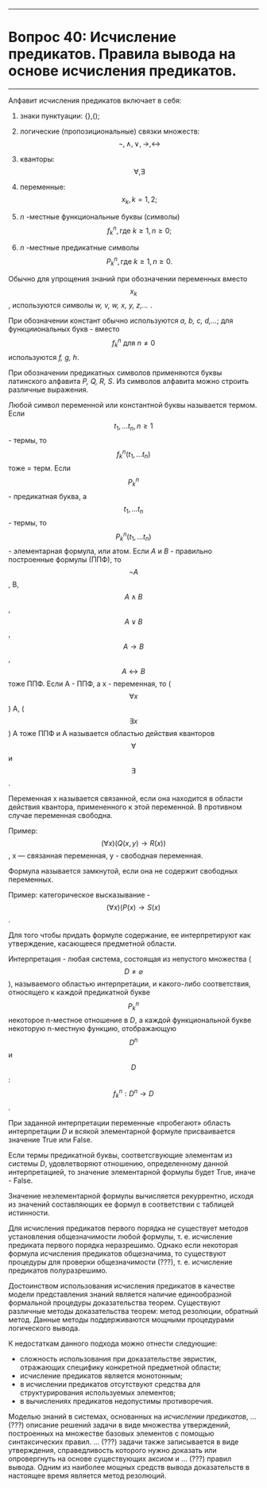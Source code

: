 ___
# Вопрос 40: Исчисление предикатов. Правила вывода на основе исчисления предикатов.
___

Алфавит исчисления предикатов включает в себя:
1. знаки пунктуации: {},();
2. логические (пропозициональные) связки множеств: $$ \lnot, \wedge, \vee, \to, \leftrightarrow $$

3. кванторы: $$ \forall, \exists $$

4. переменные: $$ x_k, k = 1,2; $$

5. *n* -местные функциональные буквы (символы) $$ f_k^n, \text{где} \: k \geq 1, n \geq 0; $$

6. *n* -местные предикатные символы $$ P_k^n, \text{где} \: k \geq 1, n \geq 0. $$

Обычно для упрощения знаний при обозначении переменных вместо $$x_ k$$, используются символы *w, v, w, х, у, z,...* .

При обозначении констант обычно используются *a, b, с, d,...*; для функцииoнaльныx букв - вместо $$f_k^n \: \text{для} \: n \neq 0$$
используются *f, g, h*.

При обозначении предикатных символов применяются буквы латинского алфавита *P, Q, R, S*. Из символов алфавита можно строить различные выражения. 

Любой символ переменной или константной буквы называется термом. Если $$ t_1,... t_n, n \geq 1 $$ - термы, то $$ f_k^n(t_1,... t_n) $$ тоже = терм. Если $$ P_k^n $$ - предикатная буква, а $$ t_1,... t_n $$ - термы, то $$ P_k^n(t_1,... t_n) $$ - элементарная
формула, или атом. Если *А* и *В* - правильно построенные формулы 
(ППФ), то $$ \lnot A $$, В, $$ A \wedge B $$, $$ A \vee B $$, $$ A \to B $$, $$ A \leftrightarrow B $$ тоже ППФ. Если А - ППФ, а х - переменная, то ($$ \forall x $$) А, ($$ \exists x $$) А тоже ППФ и А называется областью действия кванторов $$\forall$$ и $$\exists$$. 

Переменная х называется связанной, если она находится в области действия квантора, примененного к этой переменной. В противном случае переменная свободна. 

Пример: $$(\forall x)(Q(x, y) \to R(x))$$, х — связанная переменная, у - свободная переменная.

Формула называется замкнутой, если она не содержит свободных переменных. 

Пример: категорическое высказывание - $$(\forall x)(P(x) \to S(x)$$.

Для того чтобы придать формуле содержание, ее интерпретируют как утверждение, касающееся предметной области. 

Интерпретация - любая система, состоящая из непустого множества ($$ D \neq \varnothing $$), называемого областью интерпретации, и какого-либо соответствия, относящего к каждой предикатной букве $$ P_k^n $$ некоторое n-местное отношение в *D*, а каждой функциональной букве некоторую n-местную функцию, отображающую $$D^n$$ и $$D$$: $$f_k^n: D^n \to D$$.

При заданной интерпретации переменные «пробегают» область интерпретации *D* и всякой элементарной формуле присваивается значение True или False.

Если термы предикатной буквы, соответсгвующие элементам из системы *D*, удовлетворяют отношению, определенному данной интерпретацией, то значение элементарной формулы будет True, иначе - False.

Значение неэлементарной формулы вычисляется рекуррентно, исходя из значений составляющих ее формул в соответствии с таблицей истинности.

Для исчисления предикатов первого порядка не существует методов установления общезначимости любой формулы, т. е. исчисление предиката первого порядка неразрешимо. Однако если некоторая формула исчисления предикатов общезначима, то существуют процедуры для проверки общезначимости (???), т. е. исчисление предикатов полуразрешимо.

Достоинством использования исчисления предикатов в качестве модели представления знаний является наличие единообразной формальной процедуры доказательства теорем. Существуют различные методы доказательства теорем: метод резолюции, обратный метод. Данные методы поддерживаются мощными процедурами логического вывода. 

К недостаткам данного подхода можно отнести следующие: 
* сложность использования при доказательстве эвристик, отражающих специфику конкретной предметной области; 
* исчисление предикатов является монотонным; 
* в исчислении предикатов отсутствуют средства для структурирования используемых элементов; 
* в вычислениях предикатов недопустимы противоречия.

Моделью знаний в системах, основанных на *исчислении предикатов*, ... (???) описание решений задачи в виде множества утверждений, построенных на множестве базовых элементов с помощью синтаксических правил. ... (???) задачи также записывается в виде утверждения, справедливость которого нужно доказать или опровергнуть на основе существующих аксиом и ... (???) правил вывода. Одним из наиболее мощных средств вывода доказательств в настоящее время является метод резолюций. 

